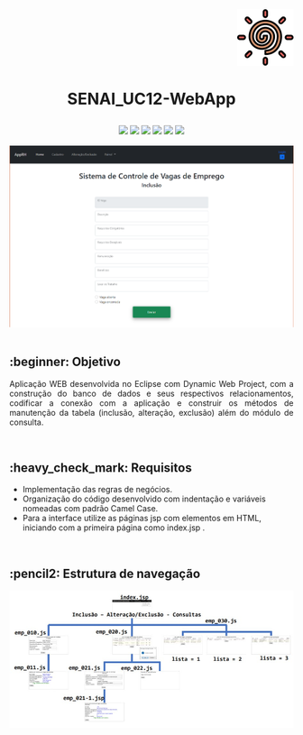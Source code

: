 
<div align="right"><img src="https://github.com/lipollis/Imagens-Git/blob/main/sun.png" /></div>

<h1 align="center"> SENAI_UC12-WebApp </h1>
<h2 align="center">  </h2>


  
<div align="center">
  <img src="https://img.shields.io/badge/Eclipse-2C2255?style=for-the-badge&logo=eclipse&logoColor=white"/>
  <img src="https://cdn.jsdelivr.net/gh/devicons/devicon/icons/spring/spring-original-wordmark.svg" width="70px" />
  <img src="https://cdn.jsdelivr.net/gh/devicons/devicon/icons/mysql/mysql-original-wordmark.svg" width="70px" />
  <img src="https://cdn.jsdelivr.net/gh/devicons/devicon/icons/html5/html5-plain-wordmark.svg" width="70px" />
  <img src="https://cdn.jsdelivr.net/gh/devicons/devicon/icons/css3/css3-plain-wordmark.svg" width="70px" />
  <img src="https://cdn.jsdelivr.net/gh/devicons/devicon/icons/bootstrap/bootstrap-plain-wordmark.svg" width="70px" />
  <br>
  <br>
</div>

<div align="center">
<img src="WebApp screen.png"></img>
</div>


<br>
<h2>:beginner: Objetivo</h2>

<div align="left">
  <p align="justify">
  Aplicação WEB desenvolvida no Eclipse com Dynamic Web Project, com a construção do banco de dados e seus respectivos relacionamentos, codificar a conexão com a aplicação e construir os métodos de manutenção da tabela (inclusão, alteração, exclusão) além do módulo de consulta.
  
  </p>
</div>

<br>
<h2>:heavy_check_mark: Requisitos </h2>

<div align="left">
      <ul>
        <li> Implementação das regras de negócios.</li>
        <li> Organização do código desenvolvido com indentação e variáveis nomeadas com padrão Camel Case.</li>
        <li> Para a interface utilize as páginas jsp com elementos em HTML, iniciando com a primeira página como index.jsp . </li>
      </ul>
</div>

<br>
<h2>:pencil2: Estrutura de navegação </h2>

<img src="https://github.com/lipollis/SENAI_UC12-WebApp/blob/main/Mapa%20de%20navega%C3%A7%C3%A3o.jpg" />
